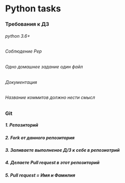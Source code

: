 # Python tasks
### Требования к ДЗ
###### python 3.6+
###### Соблюдение Pep
###### Одно домашнее задание один файл
###### Документация
###### Название коммитов должно нести смысл


### Git 
##### 1. Репозиторий
##### 2. Fork от данного репозитория
##### 3. Заливаете выполненое Д/З к себе в репозиотрий
##### 4. Делаете Pull request в этот репозиторий
##### 5. Pull request = Имя и Фамилия 
